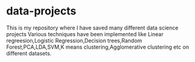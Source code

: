 # data-projects
This is my repository where I have saved many different data science projects 
Various techniques have been implemented like Linear regreesion,Logistic Regression,Decision trees,Random Forest,PCA,LDA,SVM,K means clustering,Agglomerative clustering etc on different datasets. 
